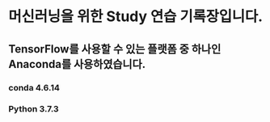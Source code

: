 머신러닝을 위한 Study 연습 기록장입니다.
=====================================

## TensorFlow를 사용할 수 있는 플랫폼 중 하나인 Anaconda를 사용하였습니다.

### conda 4.6.14
### Python 3.7.3
